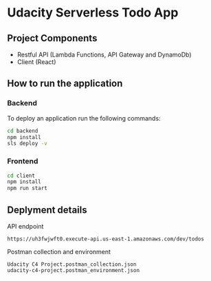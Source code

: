 # Udacity Serverless Todo App

## Project Components

- Restful API (Lambda Functions, API Gateway and DynamoDb)
- Client (React)

## How to run the application

### Backend

To deploy an application run the following commands:

```bash
cd backend
npm install
sls deploy -v
```

### Frontend

```bash
cd client
npm install
npm run start
```

## Deplyment details

API endpoint

```
https://uh3fwjwft0.execute-api.us-east-1.amazonaws.com/dev/todos
```

Postman collection and environment

```
Udacity C4 Project.postman_collection.json
udacity-c4-project.postman_environment.json

```
